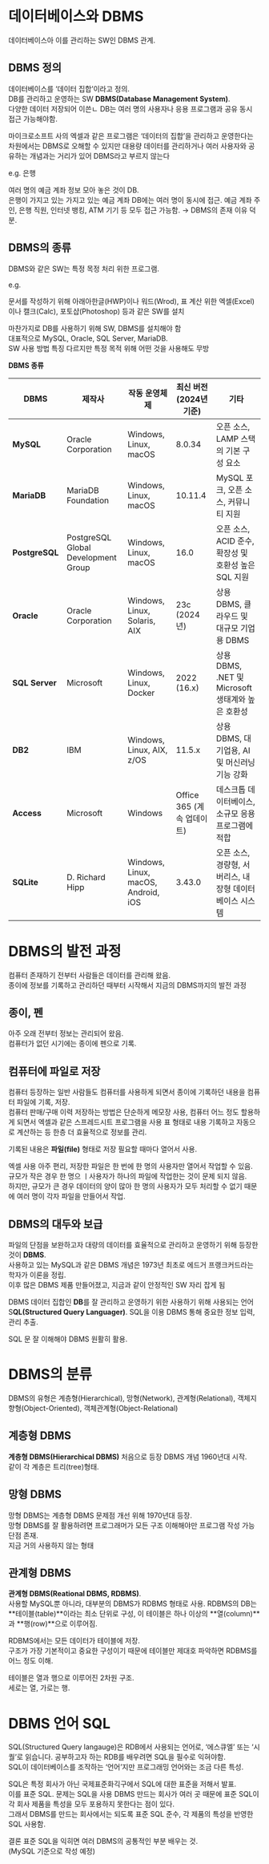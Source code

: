 # 데이터베이스와 DBMS

데이터베이스아 이를 관리하는 SW인 DBMS 관계.

## DBMS 정의

데이터베이스를 ‘데이터 집합’이라고 정의.  
DB를 관리하고 운영하는 SW **DBMS(Database Management System)**.  
다양한 데이터 저장되어 이쓴ㄴ DB는 여러 명의 사용자나 응용 프로그램과 공유 동시 접근 가능해야함.

마이크로소프트 사의 엑셀과 같은 프로그램은 ‘데이터의 집합’을 관리하고 운영한다는 차원에서는 DBMS로 오해할 수 있지만 대용량 데이터를 관리하거나 여러 사용자와 공유하는 개념과는 거리가 있어 DBMS라고 부르지 않는다

e.g. 은행

여러 명의 예금 계좌 정보 모아 놓은 것이 DB.  
은행이 가지고 있는 가지고 있는 예금 계좌 DB에는 여러 명이 동시에 접근. 예금 계좌 주인, 은행 직원, 인터넷 뱅킹, ATM 기기 등 모두 접근 가능함. → DBMS의 존재 이유 덕분.

## DBMS의 종류

DBMS와 같은 SW는 특정 목정 처리 위한 프로그램.  

e.g.

문서를 작성하기 위해 아래아한글(HWP)이나 워드(Wrod), 표 계산 위한 엑셀(Excel)이나 캘크(Calc), 포토샵(Photoshop) 등과 같은 SW를 설치

마찬가지로 DB를 사용하기 위해 SW, DBMS를 설치해야 함   
대표적으로 MySQL, Oracle, SQL Server, MariaDB.  
SW 사용 방법 특징 다르지만 특정 목적 위해 어떤 것을 사용해도 무방

**DBMS 종류**

| DBMS | 제작사 | 작동 운영체제 | 최신 버전 (2024년 기준) | 기타 |
| --- | --- | --- | --- | --- |
| **MySQL** | Oracle Corporation | Windows, Linux, macOS | 8.0.34 | 오픈 소스, LAMP 스택의 기본 구성 요소 |
| **MariaDB** | MariaDB Foundation | Windows, Linux, macOS | 10.11.4 | MySQL 포크, 오픈 소스, 커뮤니티 지원 |
| **PostgreSQL** | PostgreSQL Global Development Group | Windows, Linux, macOS | 16.0 | 오픈 소스, ACID 준수, 확장성 및 호환성 높은 SQL 지원 |
| **Oracle** | Oracle Corporation | Windows, Linux, Solaris, AIX | 23c (2024년) | 상용 DBMS, 클라우드 및 대규모 기업용 DBMS |
| **SQL Server** | Microsoft | Windows, Linux, Docker | 2022 (16.x) | 상용 DBMS, .NET 및 Microsoft 생태계와 높은 호환성 |
| **DB2** | IBM | Windows, Linux, AIX, z/OS | 11.5.x | 상용 DBMS, 대기업용, AI 및 머신러닝 기능 강화 |
| **Access** | Microsoft | Windows | Office 365 (계속 업데이트) | 데스크톱 데이터베이스, 소규모 응용 프로그램에 적합 |
| **SQLite** | D. Richard Hipp | Windows, Linux, macOS, Android, iOS | 3.43.0 | 오픈 소스, 경량형, 서버리스, 내장형 데이터베이스 시스템 |

# DBMS의 발전 과정

컴퓨터 존재하기 전부터 사람들은 데이터를 관리해 왔음.  
종이에 정보를 기록하고 관리하던 때부터 시작해서 지금의 DBMS까지의 발전 과정

## 종이, 펜

아주 오래 전부터 정보는 관리되어 왔음.  
컴퓨터가 없던 시기에는 종이에 펜으로 기록.

## 컴퓨터에 파일로 저장

컴퓨터 등장하는 일반 사람들도 컴퓨터를 사용하게 되면서 종이에 기록하던 내용을 컴퓨터 파일에 기록, 저장.  
컴퓨터 판매/구매 이력 저장하는 방법은 단순하게 메모장 사용, 컴퓨터 어느 정도 할용하게 되면서 엑셀과 같은 스프레드시트 프로그램을 사용 표 형태로 내용 기록하고 자동으로 계산하는 등 한층 더 효율적으로 정보를 관리. 

기록된 내용은 **파일(file)** 형태로 저장 필요할 때마다 열어서 사용.

엑셀 사용 아주 편리, 저장한 파일은 한 번에 한 명의 사용자만 열어서 작업할 수 있음.  
규모가 작은 경우 한 명으 ㅣ사용자가 하나의 파일에 작업한는 것이 문제 되지 않음.  
하지만, 규모가 큰 경우 데이터의 양이 많아 한 명의 사용자가 모두 처리할 수 없기 때문에 여러 명이 각자 파일을 만들어서 작업.

## DBMS의 대두와 보급

파일의 단점을 보완하고자 대량의 데이터를 효율적으로 관리하고 운영하기 위해 등장한 것이 **DBMS**.  
사용하고 있는 MySQL과 같은 DBMS 개념은 1973년 최초로 에드거 프랭크커드라는 학자가 이론을 정립.    
이후 많은 DBMS 제품 만들어졌고, 지금과 같이 안정적인 SW 자리 잡게 됨

DBMS 데이터 집합인 **DB**를 잘 관리하고 운영하기 위한 사용하기 위해 사용되는 언어 S**QL(Structured Query Languager)**. SQL을 이용 DBMS 통해 중요한 정보 입력, 관리 추출.

SQL 문 잘 이해해야 DBMS 원활히 활용.

# DBMS의 분류

DBMS의 유형은 계층형(Hierarchical), 망형(Network), 관계형(Relational), 객체지향형(Object-Oriented), 객체관계형(Object-Relational)

## 계층형 DBMS

**계층형 DBMS(Hierarchical DBMS)** 처음으로 등장 DBMS 개념 1960년대 시작.  
같이 각 계층은 트리(tree)형태.

## 망형 DBMS

망형 DBMS는 계층형  DBMS 문제점 개선 위해 1970년대 등장.  
망형 DBMS를 잘 활용하려면 프로그래머가 모든 구조 이해해야만 프로그램 작성 가능 단점 존재.  
지금 거의 사용하지 않는 형태

## 관계형 DBMS

**관계형 DBMS(Reational DBMS, RDBMS)**.  
사용할 MySQL뿐 아니라, 대부분의 DBMS가 RDBMS 형태로 사용. RDBMS의 DB는 **테이블(table)**이라는 최소 단위로 구성, 이 테이블은 하나 이상의 **열(column)**과 **행(row)**으로 이루어짐.

RDBMS에서는 모든 데이터가 테이블에 저장.  
구조가 가장 기본적이고 중요한 구성이기 때문에 테이블만 제대호 파악하면 RDBMS를 어느 정도 이해.

테이블은 열과 행으로 이루어진 2차원 구조.  
세로는 열, 가로는 행.

# DBMS 언어 SQL

SQL(Structured Query langauge)은 RDB에서 사용되는 언어로, ‘에스큐엘’ 또는 ‘시퀄’로 읽습니다. 공부하고자 하는 RDB를 배우려면 SQL을 필수로 익혀야함.   
SQL이 데이터베이스를 조작하는 ‘언어’지만 프로그래밍 언어와는 조금 다른 특성.

SQL은 특정 회사가 아닌 국제표준화긱구에서 SQL에 대한 표준을 저해서 발표.  
이를 표준 SQL. 문제는 SQL을 사용 DBMS 만드는 회사가 여러 곳 때문에 표준 SQL이 각 회사 제품을 특성을 모두 포용하지 못한다는 점이 있다.  
그래서 DBMS를 만드는 회사에서는 되도록 표준 SQL 준수, 각 제품의 특성을 반영한 SQL 사용함.

결론 표준 SQL을 익히면 여러 DBMS의 공통적인 부분 배우는 것.  
(MySQL 기준으로 작성 예정)